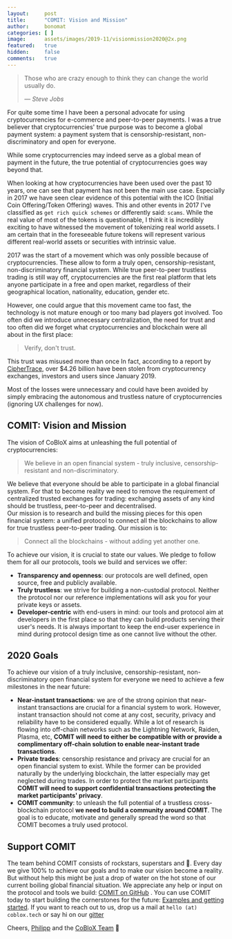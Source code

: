 ```yaml
---
layout:     post
title:      "COMIT: Vision and Mission"
author:     bonomat
categories: [ ]
image:      assets/images/2019-11/visionmission2020@2x.png
featured:   true
hidden:     false
comments:   true
---
```


> Those who are crazy enough to think they can change the world usually do.
>
> — _Steve Jobs_


For quite some time I have been a personal advocate for using cryptocurrencies for e-commerce and peer-to-peer payments. 
I was a true believer that cryptocurrencies' true purpose was to become a global payment system: a payment system that is censorship-resistant, non-discriminatory and open for everyone.

While some cryptocurrencies may indeed serve as a global mean of payment in the future, the true potential of cryptocurrencies goes way beyond that.

When looking at how cryptocurrencies have been used over the past 10 years, one can see that payment has not been the main use case. 
Especially in 2017 we have seen clear evidence of this potential with the ICO (Initial Coin Offering/Token Offering) waves. 
This and other events in 2017 I've classified as `get rich quick schemes` or differently said: `scams`.
While the real value of most of the tokens is questionable, I think it is incredibly exciting to have witnessed the movement of tokenizing real world assets. 
I am certain that in the foreseeable future tokens will represent various different real-world assets or securities with intrinsic value.

2017 was the start of a movement which was only possible because of cryptocurrencies. 
These allow to form a truly open, censorship-resistant, non-discriminatory financial system.
While true peer-to-peer trustless trading is still way off, cryptocurrencies are the first real platform that lets anyone participate in a free and open market, regardless of their geographical location, nationality, education, gender etc.

However, one could argue that this movement came too fast, the technology is not mature enough or too many bad players got involved. 
Too often did we introduce unnecessary centralization, the need for trust and too often did we forget what cryptocurrencies and blockchain were all about in the first place:

> Verify, don't trust.

This trust was misused more than once
In fact, according to a report by [CipherTrace](https://ciphertrace.com/wp-content/uploads/2019/08/CipherTrace-Cryptocurrency-Anti-Money-Laundering-Report-2019-Q2-1.pdf), over $4.26 billion have been stolen from cryptocurrency exchanges, investors and users since January 2019.


Most of the losses were unnecessary and could have been avoided by simply embracing the autonomous and trustless nature of cryptocurrencies (ignoring UX challenges for now).


## COMIT: Vision and Mission

The vision of CoBloX aims at unleashing the full potential of cryptocurrencies:

> We believe in an open financial system - truly inclusive, censorship-resistant and non-discriminatory. 

We believe that everyone should be able to participate in a global financial system. 
For that to become reality we need to remove the requirement of centralized trusted exchanges for trading: exchanging assets of any kind should be trustless, peer-to-peer and decentralised.  
Our mission is to research and build the missing pieces for this open financial system: a unified protocol to connect all the blockchains to allow for true trustless peer-to-peer trading. Our mission is to: 

> Connect all the blockchains - without adding yet another one.

To achieve our vision, it is crucial to state our values. We pledge to follow them for all our protocols, tools we build and services we offer:

* **Transparency and openness**: our protocols are well defined, open source, free and publicly available.
* **Truly trustless**:  we strive for building a non-custodial protocol. 
Neither the protocol nor our reference implementations will ask you for your private keys or assets.
* **Developer-centric** with end-users in mind: our tools and protocol aim at developers in the first place so that they can build products serving their user's needs. 
It is always important to keep the end-user experience in mind during protocol design time as one cannot live without the other.


## 2020 Goals

To achieve our vision of a truly inclusive, censorship-resistant, non-discriminatory open financial system for everyone we need to achieve a few milestones in the near future:
* **Near-instant transactions**: we are of the strong opinion that near-instant transactions are crucial for a financial system to work.
However, instant transaction should not come at any cost, security, privacy and reliability have to be considered equally. 
While a lot of research is flowing into off-chain networks such as the Lightning Network, Raiden, Plasma, etc, 
**COMIT will need to either be compatible with or provide a complimentary off-chain solution to enable near-instant trade transactions**.
* **Private trades**: censorship resistance and privacy are crucial for an open financial system to exist.
While the former can be provided naturally by the underlying blockchain, the latter especially may get neglected during trades. 
In order to protect the market participants **COMIT will need to support confidential transactions protecting the market participants' privacy**.
* **COMIT community**: to unleash the full potential of a trustless cross-blockchain protocol **we need to build a community around COMIT**. 
The goal is to educate, motivate and generally spread the word so that COMIT becomes a truly used protocol.


## Support COMIT

The team behind COMIT consists of rockstars, superstars and 🦄. 
Every day we give 100% to achieve our goals and to make our vision become a reality. 
But without help this might be just a drop of water on the hot stone of our current boiling global financial situation. 
We appreciate any help or input on the protocol and tools we build: [COMIT on GitHub](https://github.com/comit-network/) .
You can use COMIT today to start building the cornerstones for the future: [Examples and getting started](https://github.com/comit-network/create-comit-app/). 
If you want to reach out to us, drop us a mail at `hello (at) coblox.tech` or say hi on our [gitter](https://gitter.im/comit-network/community) 


Cheers,
[Philipp](https://twitter.com/bonomat) and the [CoBloX Team](https://twitter.com/cobloxlab) 💪
